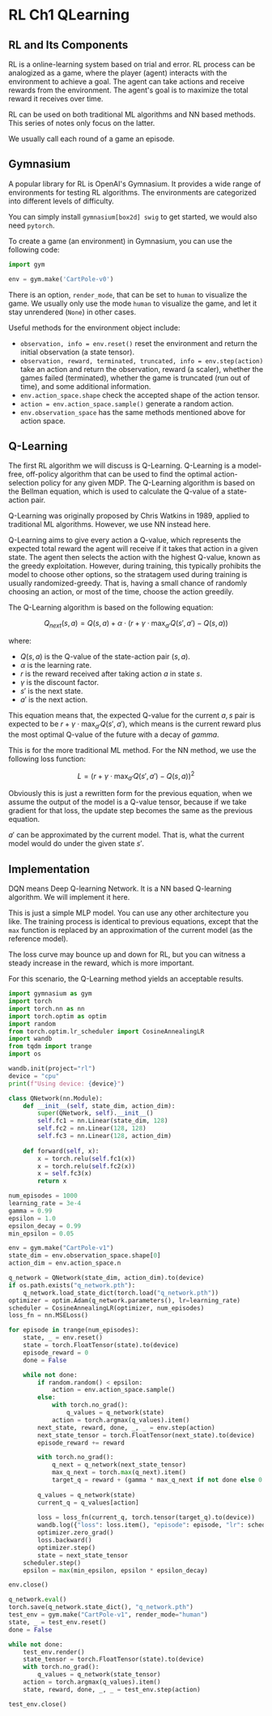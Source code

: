 # RL Ch1 QLearning

## RL and Its Components

RL is a online-learning system based on trial and error. RL process can be analogized as a game, where the player (agent) interacts with the environment to achieve a goal. The agent can take actions and receive rewards from the environment. The agent's goal is to maximize the total reward it receives over time.

RL can be used on both traditional ML algorithms and NN based methods. This series of notes only focus on the latter.

We usually call each round of a game an episode.

## Gymnasium

A popular library for RL is OpenAI's Gymnasium. It provides a wide range of environments for testing RL algorithms. The environments are categorized into different levels of difficulty.

You can simply install `gymnasium[box2d] swig` to get started, we would also need `pytorch`.

To create a game (an environment) in Gymnasium, you can use the following code:

```python
import gym

env = gym.make('CartPole-v0')
```

There is an option, `render_mode`, that can be set to `human` to visualize the game. We usually only use the mode `human` to visualize the game, and let it stay unrendered (`None`) in other cases.

Useful methods for the environment object include:

- `observation, info = env.reset()` reset the environment and return the initial observation (a state tensor).
- `observation, reward, terminated, truncated, info = env.step(action)` take an action and return the observation, reward (a scaler), whether the games failed (terminated), whether the game is truncated (run out of time), and some additional information.
- `env.action_space.shape` check the accepted shape of the action tensor.
- `action = env.action_space.sample()` generate a random action.
- `env.observation_space` has the same methods mentioned above for action space.

## Q-Learning

The first RL algorithm we will discuss is Q-Learning. Q-Learning is a model-free, off-policy algorithm that can be used to find the optimal action-selection policy for any given MDP. The Q-Learning algorithm is based on the Bellman equation, which is used to calculate the Q-value of a state-action pair.

Q-Learning was originally proposed by Chris Watkins in 1989, applied to traditional ML algorithms. However, we use NN instead here.

Q-Learning aims to give every action a Q-value, which represents the expected total reward the agent will receive if it takes that action in a given state. The agent then selects the action with the highest Q-value, known as the greedy exploitation. However, during training, this typically prohibits the model to choose other options, so the stratagem used during training is usually randomized-greedy. That is, having a small chance of randomly choosing an action, or most of the time, choose the action greedily.

The Q-Learning algorithm is based on the following equation:

$$Q_{next}(s, a) = Q(s, a) + \alpha \cdot (r + \gamma \cdot \max_{a'} Q(s', a') - Q(s, a))$$

where:

- $Q(s, a)$ is the Q-value of the state-action pair $(s, a)$.
- $\alpha$ is the learning rate.
- $r$ is the reward received after taking action $a$ in state $s$.
- $\gamma$ is the discount factor.
- $s'$ is the next state.
- $a'$ is the next action.

This equation means that, the expected Q-value for the current $a, s$ pair is expected to be $r + \gamma \cdot \max_{a'} Q(s', a')$, which means is the current reward plus the most optimal Q-value of the future with a decay of $gamma$.

This is for the more traditional ML method. For the NN method, we use the following loss function:

$$L = \left( r + \gamma \cdot \max_{a'} Q(s', a') - Q(s, a) \right)^2$$

Obviously this is just a rewritten form for the previous equation, when we assume the output of the model is a Q-value tensor, because if we take gradient for that loss, the update step becomes the same as the previous equation.

$a'$ can be approximated by the current model. That is, what the current model would do under the given state $s'$.

## Implementation

DQN means Deep Q-learning Network. It is a NN based Q-learning algorithm. We will implement it here.

This is just a simple MLP model. You can use any other architecture you like. The training process is identical to previous equations, except that the `max` function is replaced by an approximation of the current model (as the reference model).

The loss curve may bounce up and down for RL, but you can witness a steady increase in the reward, which is more important.

For this scenario, the Q-Learning method yields an acceptable results.

```python
import gymnasium as gym
import torch
import torch.nn as nn
import torch.optim as optim
import random
from torch.optim.lr_scheduler import CosineAnnealingLR
import wandb
from tqdm import trange
import os

wandb.init(project="rl")
device = "cpu"
print(f"Using device: {device}")

class QNetwork(nn.Module):
    def __init__(self, state_dim, action_dim):
        super(QNetwork, self).__init__()
        self.fc1 = nn.Linear(state_dim, 128)  
        self.fc2 = nn.Linear(128, 128) 
        self.fc3 = nn.Linear(128, action_dim)
    
    def forward(self, x):
        x = torch.relu(self.fc1(x))
        x = torch.relu(self.fc2(x))
        x = self.fc3(x)
        return x

num_episodes = 1000
learning_rate = 3e-4
gamma = 0.99
epsilon = 1.0  
epsilon_decay = 0.99 
min_epsilon = 0.05

env = gym.make("CartPole-v1")
state_dim = env.observation_space.shape[0]
action_dim = env.action_space.n 

q_network = QNetwork(state_dim, action_dim).to(device)
if os.path.exists("q_network.pth"):
    q_network.load_state_dict(torch.load("q_network.pth"))
optimizer = optim.Adam(q_network.parameters(), lr=learning_rate)
scheduler = CosineAnnealingLR(optimizer, num_episodes)
loss_fn = nn.MSELoss()

for episode in trange(num_episodes):
    state, _ = env.reset() 
    state = torch.FloatTensor(state).to(device) 
    episode_reward = 0 
    done = False

    while not done:
        if random.random() < epsilon:
            action = env.action_space.sample()
        else:
            with torch.no_grad():
                q_values = q_network(state)
            action = torch.argmax(q_values).item()
        next_state, reward, done, _, _ = env.step(action)
        next_state_tensor = torch.FloatTensor(next_state).to(device) 
        episode_reward += reward

        with torch.no_grad():
            q_next = q_network(next_state_tensor)
            max_q_next = torch.max(q_next).item()
            target_q = reward + (gamma * max_q_next if not done else 0.0)
        
        q_values = q_network(state)
        current_q = q_values[action]
        
        loss = loss_fn(current_q, torch.tensor(target_q).to(device)) 
        wandb.log({"loss": loss.item(), "episode": episode, "lr": scheduler.get_last_lr()[0], "epsilon": epsilon, "reward": episode_reward})
        optimizer.zero_grad()
        loss.backward()
        optimizer.step()
        state = next_state_tensor
    scheduler.step()
    epsilon = max(min_epsilon, epsilon * epsilon_decay)

env.close()

q_network.eval()
torch.save(q_network.state_dict(), "q_network.pth")
test_env = gym.make("CartPole-v1", render_mode="human")
state, _ = test_env.reset()
done = False

while not done:
    test_env.render()
    state_tensor = torch.FloatTensor(state).to(device)
    with torch.no_grad():
        q_values = q_network(state_tensor)
    action = torch.argmax(q_values).item()
    state, reward, done, _, _ = test_env.step(action)

test_env.close()
```
